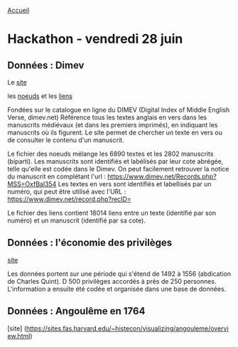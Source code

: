 [Accueil](https://github.com/PirehP1/RessourcesReseauxED/blob/master/README.md)


# Hackathon - vendredi 28 juin 


## Données : Dimev 

Le [site](https://www.dimev.net/)


les [noeuds](https://github.com/PirehP1/RessourcesReseauxED/blob/master/data/vendredi/noeudsDimev.csv) et les [liens](https://github.com/PirehP1/RessourcesReseauxED/blob/master/data/vendredi/liensDIMEV.csv)

Fondées sur le catalogue en ligne du DIMEV (Digital Index of Middle English Verse, dimev.net)
Référence tous les textes anglais en vers dans les manuscrits médiévaux (et dans les premiers imprimés), en indiquant les manuscrits où ils figurent.
Le site permet de chercher un texte en vers ou de consulter le contenu d'un manuscrit.

Le fichier des noeuds mélange les 6890 textes et les 2802 manuscrits (biparti).
Les manuscrits sont identifiés et labélisés par leur cote abrégée, telle qu'elle est codée dans le Dimev. On peut facilement retrouver la notice du manuscrit en complétant l'url :
https://www.dimev.net/Records.php?MSS=OxfBal354
Les textes en vers sont identifiés et labellisés par un numéro, qui peut être utilisé avec l'URL :  
https://www.dimev.net/record.php?recID=

Le fichier des liens contient 18014 liens entre un texte (identifié par son numéro) et un manuscrit (identifié par sa cote).


## Données : l'économie des privilèges 
[site](https://sites.fas.harvard.edu/~histecon/visualizing/privileges/index.html)

Les données portent sur une période qui s'étend de 1492 à 1556 (abdication de Charles Quint). D
500 privilèges accordés à près de 250 personnes. L'information a ensuite été codée et organisée dans une base de données.

## Données : Angoulême en 1764

[site] (https://sites.fas.harvard.edu/~histecon/visualizing/angouleme/overview.html) 

